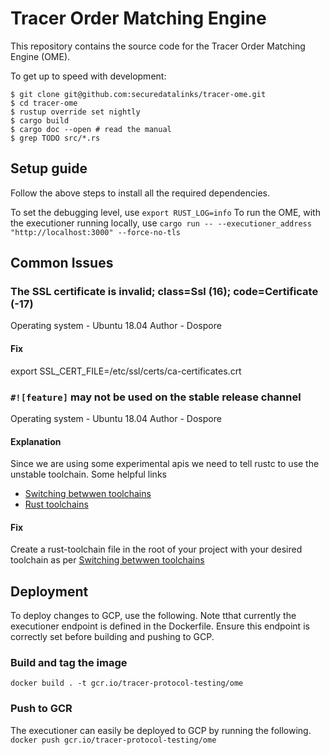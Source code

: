 # Tracer Order Matching Engine #

This repository contains the source code for the Tracer Order Matching Engine (OME).

To get up to speed with development:

    $ git clone git@github.com:securedatalinks/tracer-ome.git
    $ cd tracer-ome
    $ rustup override set nightly
    $ cargo build
    $ cargo doc --open # read the manual
    $ grep TODO src/*.rs

## Setup guide
Follow the above steps to install all the required dependencies.

To set the debugging level, use
`export RUST_LOG=info`
To run the OME, with the executioner running locally, use
`cargo run -- --executioner_address "http://localhost:3000" --force-no-tls`

## Common Issues


### The SSL certificate is invalid; class=Ssl (16); code=Certificate (-17)
Operating system - Ubuntu 18.04
Author - Dospore

#### Fix
export SSL_CERT_FILE=/etc/ssl/certs/ca-certificates.crt


### `#![feature]` may not be used on the stable release channel
Operating system - Ubuntu 18.04
Author - Dospore

#### Explanation
Since we are using some experimental apis we need to tell rustc to use the unstable toolchain.
Some helpful links
- [Switching betwwen toolchains](https://stackoverflow.com/questions/58226545/how-to-switch-between-rust-toolchains)
- [Rust toolchains](https://doc.rust-lang.org/book/appendix-07-nightly-rust.html)

#### Fix
Create a rust-toolchain file in the root of your project with your desired toolchain as per [Switching betwwen toolchains](https://stackoverflow.com/questions/58226545/how-to-switch-between-rust-toolchains)

## Deployment
To deploy changes to GCP, use the following. Note tthat currently the executioner endpoint is defined in the Dockerfile. Ensure this endpoint is correctly set before building and pushing to GCP.
### Build and tag the image
`docker build . -t gcr.io/tracer-protocol-testing/ome`

### Push to GCR
The executioner can easily be deployed to GCP by running the following.
`docker push gcr.io/tracer-protocol-testing/ome`
